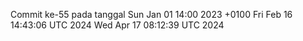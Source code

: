 Commit ke-55 pada tanggal Sun Jan 01 14:00 2023 +0100
Fri Feb 16 14:43:06 UTC 2024
Wed Apr 17 08:12:39 UTC 2024
